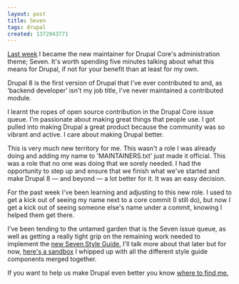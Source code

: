 ```yaml
---
layout: post
title: Seven
tags: drupal
created: 1372943771
---
```


<p><a href="http://drupalcode.org/project/drupal.git/commit/884b84c1e3fb1c2198d559585b63ed19553dd33b">Last week</a> I became the new maintainer for Drupal Core's administration theme; Seven. It's worth spending five minutes talking about what this means for Drupal, if not for your benefit than at least for my own.</p>

<p>Drupal 8 is the first version of Drupal that I've ever contributed to and, as ‘backend developer’ isn't my job title, I've never maintained a contributed module.</p>

<p>I learnt the ropes of open source contribution in the Drupal Core issue queue. I'm passionate about making great things that people use. I got pulled into making Drupal a great product because the community was so vibrant and active. I care about making Drupal better.</p>

<p>This is very much new territory for me. This wasn't a role I was already doing and adding my name to 'MAINTAINERS.txt' just made it official. This was a role that no one was doing that we sorely needed. I had the opportunity to step up and ensure that we finish what we've started and make Drupal 8 — and beyond — a lot better for it. It was an easy decision.</p>

<p>For the past week I've been learning and adjusting to this new role. I used to get a kick out of seeing my name next to a core commit (I still do), but now I get a kick out of seeing someone else's name under a commit, knowing I helped them get there.</p>

<p>I've been tending to the untamed garden that is the Seven issue queue, as well as getting a really tight grip on the remaining work needed to implement the <a href="https://drupal.org/node/1986434">new Seven Style Guide.</a> I'll talk more about that later but for now, <a href="https://drupal.org/sandbox/lewisnyman/2028997">here's a sandbox</a> I whipped up with all the different style guide components merged together. </p>

<p>If you want to help us make Drupal even better you know <a href="https://drupal.org/project/issues/drupal?component=Seven+theme">where to find me.</a></p>
